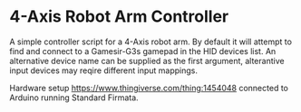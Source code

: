 # 4-Axis Robot Arm Controller

A simple controller script for a 4-Axis robot arm. By default it will attempt to find and connect to a Gamesir-G3s gamepad in the HID devices list. An alternative device name can be supplied as the first argument, alterantive input devices may reqire different input mappings.

Hardware setup https://www.thingiverse.com/thing:1454048 connected to Arduino running Standard Firmata.
